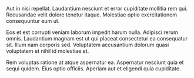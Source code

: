 Aut in nisi repellat. Laudantium nesciunt et error cupiditate mollitia rem qui. Recusandae velit dolore tenetur itaque. Molestiae optio exercitationem consequuntur eum ut.
 Eos et est corrupti veniam laborum impedit harum nulla. Adipisci rerum omnis. Laudantium magnam est ut qui placeat consectetur ea consequatur sit. Illum nam corporis sed. Voluptatem accusantium dolorum quasi voluptatem et nihil id molestiae et.
 Rem voluptas ratione at atque aspernatur ea. Aspernatur nesciunt quia et sequi quidem. Eius optio officiis. Aperiam aut et eligendi quia cupiditate.